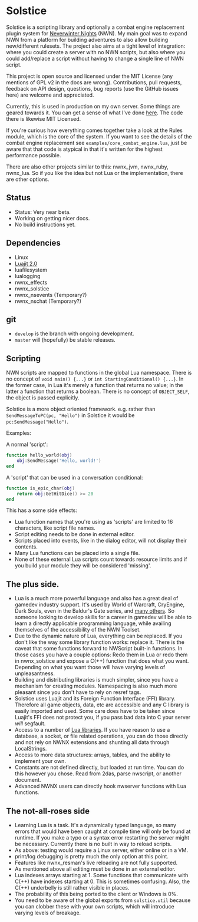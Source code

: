 # Solstice

Solstice is a scripting library and optionally a combat engine
replacement plugin system for
[Neverwinter Nights](http://neverwinternights.info/) (NWN).  My main
goal was to expand NWN from a platform for building adventures to also
allow building new/different rulesets.  The project also aims at a
tight level of integration: where you could create a server with
no NWN scripts, but also where you could add/replace a script
without having to change a single line of NWN script.

This project is open source and licensed under the MIT License (any mentions
of GPL v2 in the docs are wrong).  Contributions, pull requests, feedback on
API design, questions, bug reports (use the GitHub issues here) are welcome
and appreciated.

Currently, this is used in production on my own server.  Some things are
geared towards it.  You can get a sense of what I've done
[here](https://github.com/jd28/the_awakening/tree/master/scripts/lua).
The code there is likewise MIT Licensed.

If you're curious how everything comes together take a look at the Rules module,
which is the core of the system.  If you want to see the details of
the combat engine replacement see `examples/core_combat_engine.lua`, just be
aware that that code is atypical in that it's written for the highest
performance possible.

There are also other projects similar to this: nwnx\_jvm, nwnx\_ruby, nwnx\_lua.  So
if you like the idea but not Lua or the implementation, there are other
options.

## Status
* Status: Very near beta.
* Working on getting nicer docs.
* No build instructions yet.

## Dependencies
* Linux
* [Luajit 2.0](http://luajit.org/)
* luafilesystem
* lualogging
* nwnx_effects
* nwnx_solstice
* nwnx_nsevents (Temporary?)
* nwnx_nschat (Temporary?)

## git
* `develop` is the branch with ongoing development.
* `master` will (hopefully) be stable releases.

## Scripting

NWN scripts are mapped to functions in the global Lua namespace.
There is no concept of `void main() {...}` or `int StartingConditional() {...}`.
In the former case, in Lua it's merely a function that returns no value;
in the latter a function that returns a boolean.  There is no concept
of `OBJECT_SELF`, the object is passed explicitly.

Solstice is a more object oriented framework.  e.g. rather than
`SendMessageToPC(pc, "Hello")` in Solstice it would be
`pc:SendMessage("Hello")`.

Examples:

A normal 'script':

```lua
function hello_world(obj)
    obj:SendMessage('Hello, world!')
end
```

A 'script' that can be used in a conversation conditional:

```lua
function is_epic_char(obj)
    return obj:GetHitDice() >= 20
end
```

This has a some side effects:

* Lua function names that you're using as 'scripts' are limited to 16
  characters, like script file names.
* Script editing needs to be done in external editor.
* Scripts placed into events, like in the dialog editor, will not display
  their contents.
* Many Lua functions can be placed into a single file.
* None of these external Lua scripts count towards resource limits and
  if you build your module they will be considered 'missing'.

## The plus side.
* Lua is a much more powerful language and also has a great deal of
  gamedev industry support.  It's used by World of Warcraft, CryEngine,
  Dark Souls, even in the Baldur's Gate series, and [many others](http://en.wikipedia.org/wiki/Category:Lua-scripted_video_games).
  So someone looking to develop skills for a career in gamedev will
  be able to learn a directly applicable programming language, while
  availing themselves of the accessibility of the NWN Toolset.
* Due to the dynamic nature of Lua, everything can be replaced.  If you
  don't like the way some library function works: replace it.  There is
  the caveat that some functions forward to NWScript built-in functions.
  In those cases you have a couple options: Redo them in Lua or redo them
  in nwnx_solstice and expose a C(++) function that does what you want.
  Depending on what you want those will have varying levels of
  unpleasantness.
* Building and distributing libraries is much simpler, since you have
  a mechanism for creating modules.  Namespacing is also much more pleasant
  since you don't have to rely on resref tags.
* Solstice uses Luajit and its Foreign Function Interface (FFI) library.
  Therefore all game objects, data, etc are accessible and any C
  library is easily imported and used.  Some care does have to be
  taken since Luajit's FFI does not protect you, if you pass bad data
  into C your server _will_ segfault.
* Access to a number of [Lua libraries](https://rocks.moonscript.org/).
  If you have reason to use a database, a socket, or file related operations,
  you can do those directly and not rely on NWNX extensions and shunting all
  data through LocalStrings.
* Access to more data structures: arrays, tables, and the ability to implement
  your own.
* Constants are not defined directly, but loaded at run time.  You can do this
  however you chose.  Read from 2das, parse nwscript, or another document.
* Advanced NWNX users can directly hook nwserver functions with Lua
  functions.

## The not-all-roses side
* Learning Lua is a task.  It's a dynamically typed language, so many
  errors that would have been caught at compile time will only be found
  at runtime.  If you make a typo or a syntax error restarting the server
  might be necessary.  Currently there is no built in way to reload scripts.
* As above: testing would require a Linux server, either online or in a VM.
* print/log debugging is pretty much the only option at this point.
* Features like nwnx_resman's live reloading are not fully supported.
* As mentioned above all editing must be done in an external editor.
* Lua indexes arrays starting at 1.  Some functions that communicate
  with C(++) have indexes starting at 0.  This is sometimes confusing.
  Also, the C(++) underbelly is still rather visible in places.
* The probability of this being ported to the client or Windows is 0%.
* You need to be aware of the global exports from `solstice.util` because you can clobber these with your own scripts, which
  will introduce varying levels of breakage.
